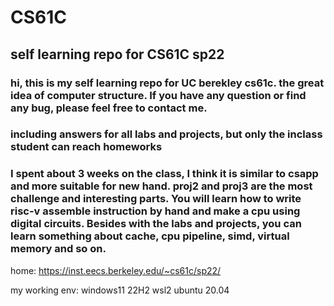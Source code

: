 # CS61C

## self learning repo for CS61C sp22

### hi, this is my self learning repo for UC berekley cs61c. the great idea of computer structure. If you have any question or find any bug, please feel free to contact me.

### including answers for all labs and projects, but only the inclass student can reach homeworks

### I spent about 3 weeks on the class, I think it is similar to csapp and more suitable for new hand. proj2 and proj3 are the most challenge and interesting parts. You will learn how to write risc-v assemble instruction by hand and make a cpu using digital circuits. Besides with the labs and projects, you can learn something about cache, cpu pipeline, simd, virtual memory and so on.

home: https://inst.eecs.berkeley.edu/~cs61c/sp22/

my working env:
windows11 22H2
wsl2
ubuntu 20.04

